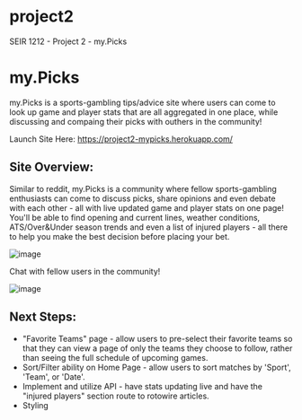 # project2

SEIR 1212 - Project 2 - my.Picks

# my.Picks
my.Picks is a sports-gambling tips/advice site where users can come to look up game and player stats that are all aggregated in one place, while discussing and compaing their picks with outhers in the community!

Launch Site Here: https://project2-mypicks.herokuapp.com/

## Site Overview: 
Similar to reddit, my.Picks is a community where fellow sports-gambling enthusiasts can come to discuss picks, share opinions and even debate with each other - all with live updated game and player stats on one page! You'll be able to find opening and current lines, weather conditions, ATS/Over&Under season trends and even a list of injured players - all there to help you make the best decision before placing your bet.

![image](https://user-images.githubusercontent.com/119904805/215062578-5024f8ae-4020-4988-ac61-73eedf7bfd3d.png)

Chat with fellow users in the community!

![image](https://user-images.githubusercontent.com/119904805/215062864-9a86aadf-d889-444b-8453-e4b79f7244c7.png)

## Next Steps: 
* "Favorite Teams" page - allow users to pre-select their favorite teams so that they can view a page of only the teams they choose to follow, rather than seeing the full schedule of upcoming games.
* Sort/Filter ability on Home Page - allow users to sort matches by 'Sport', 'Team', or 'Date'.
* Implement and utilize API - have stats updating live and have the "injured players" section route to rotowire articles.
* Styling


